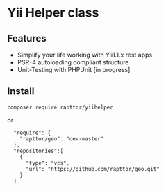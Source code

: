 Yii Helper class
=========================

Features
--------

* Simplify your life working with Yii1.1.x rest apps
* PSR-4 autoloading compliant structure
* Unit-Testing with PHPUnit [in progress]
    
Install
-------

    composer require rapttor/yiihelper

or

      "require": {
        "rapttor/geo": "dev-master"
      },
      "repositories":[
        {
          "type": "vcs",
          "url": "https://github.com/rapttor/geo.git"
        }
      ]
      
 